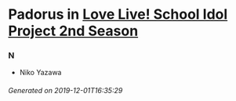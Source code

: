 # Padorus in [Love Live! School Idol Project 2nd Season](https://myanimelist.net/anime/19111/Love_Live_School_Idol_Project_2nd_Season)

### N
* Niko Yazawa

###### Generated on 2019-12-01T16:35:29
